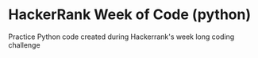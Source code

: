 # HackerRank Week of Code (python)
 Practice Python code created during Hackerrank's week long coding challenge
